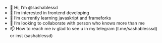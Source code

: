 - 👋 Hi, I’m @sashablessd
- 👀 I’m interested in frontend developing
- 🌱 I’m currently learning javaskript and frameforks
- 💞️ I’m looking to collaborate with person who knows more than me
- 📫 How to reach me iv glad to see u in my telegram (t.me/sashablesssd) or inst (sashablessd)

<!---
sashablessd/sashablessd is a ✨ special ✨ repository because its `README.md` (this file) appears on your GitHub profile.
You can click the Preview link to take a look at your changes.
--->
